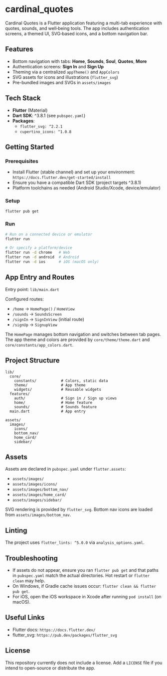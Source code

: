 # cardinal_quotes

Cardinal Quotes is a Flutter application featuring a multi-tab experience with quotes, sounds, and well‑being tools. The app includes authentication screens, a themed UI, SVG‑based icons, and a bottom navigation bar.

## Features

- Bottom navigation with tabs: **Home**, **Sounds**, **Soul**, **Quotes**, **More**
- Authentication screens: **Sign In** and **Sign Up**
- Theming via a centralized `appTheme()` and `AppColors`
- SVG assets for icons and illustrations (`flutter_svg`)
- Pre-bundled images and SVGs in `assets/images`

## Tech Stack

- **Flutter** (Material)
- **Dart SDK**: ^3.8.1 (see `pubspec.yaml`)
- **Packages**:
  - `flutter_svg: ^2.2.1`
  - `cupertino_icons: ^1.0.8`

## Getting Started

### Prerequisites

- Install Flutter (stable channel) and set up your environment: `https://docs.flutter.dev/get-started/install`
- Ensure you have a compatible Dart SDK (project targets ^3.8.1)
- Platform toolchains as needed (Android Studio/Xcode, device/emulator)

### Setup

```bash
flutter pub get
```

### Run

```bash
# Run on a connected device or emulator
flutter run

# Or specify a platform/device
flutter run -d chrome   # Web
flutter run -d android  # Android
flutter run -d ios      # iOS (macOS only)
```

## App Entry and Routes

Entry point: `lib/main.dart`

Configured routes:

- `/home` → `HomePage()` / `HomeView`
- `/sounds` → `SoundsScreen`
- `/signIn` → `SignInView` (initial route)
- `/signUp` → `SignupView`

The `HomePage` manages bottom navigation and switches between tab pages. The app theme and colors are provided by `core/theme/theme.dart` and `core/constants/app_colors.dart`.

## Project Structure

```
lib/
  core/
    constants/           # Colors, static data
    theme/               # App theme
    widgets/             # Reusable widgets
  features/
    auth/                # Sign in / Sign up views
    home/                # Home feature
    sounds/              # Sounds feature
  main.dart              # App entry

assets/
  images/
    icons/
    bottom_nav/
    home_card/
    sidebar/
```

## Assets

Assets are declared in `pubspec.yaml` under `flutter.assets`:

- `assets/images/`
- `assets/images/icons/`
- `assets/images/bottom_nav/`
- `assets/images/home_card/`
- `assets/images/sidebar/`

SVG rendering is provided by `flutter_svg`. Bottom nav icons are loaded from `assets/images/bottom_nav`.

## Linting

The project uses `flutter_lints: ^5.0.0` via `analysis_options.yaml`.

## Troubleshooting

- If assets do not appear, ensure you ran `flutter pub get` and that paths in `pubspec.yaml` match the actual directories. Hot restart or `flutter clean` may help.
- On Windows, if Gradle cache issues occur: `flutter clean && flutter pub get`.
- For iOS, open the iOS workspace in Xcode after running `pod install` (on macOS).

## Useful Links

- Flutter docs: `https://docs.flutter.dev/`
- flutter_svg: `https://pub.dev/packages/flutter_svg`

## License

This repository currently does not include a license. Add a `LICENSE` file if you intend to open-source or distribute the app.
